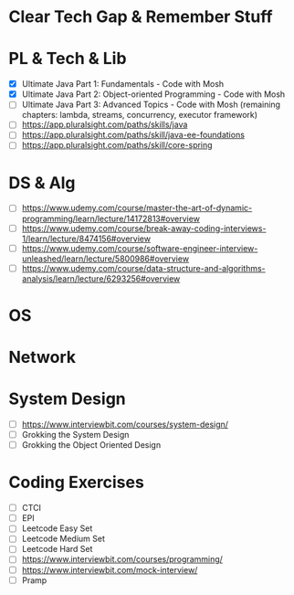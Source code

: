 # Clear Tech Gap & Remember Stuff

# PL & Tech & Lib
- [X] Ultimate Java Part 1: Fundamentals - Code with Mosh
- [X] Ultimate Java Part 2: Object-oriented Programming - Code with Mosh
- [ ] Ultimate Java Part 3: Advanced Topics - Code with Mosh (remaining chapters: lambda, streams, concurrency, executor framework)
- [ ] https://app.pluralsight.com/paths/skills/java
- [ ] https://app.pluralsight.com/paths/skill/java-ee-foundations
- [ ] https://app.pluralsight.com/paths/skill/core-spring

# DS & Alg
- [ ] https://www.udemy.com/course/master-the-art-of-dynamic-programming/learn/lecture/14172813#overview
- [ ] https://www.udemy.com/course/break-away-coding-interviews-1/learn/lecture/8474156#overview
- [ ] https://www.udemy.com/course/software-engineer-interview-unleashed/learn/lecture/5800986#overview
- [ ] https://www.udemy.com/course/data-structure-and-algorithms-analysis/learn/lecture/6293256#overview

# OS

# Network

# System Design
- [ ] https://www.interviewbit.com/courses/system-design/
- [ ] Grokking the System Design
- [ ] Grokking the Object Oriented Design

# Coding Exercises
- [ ] CTCI
- [ ] EPI
- [ ] Leetcode Easy Set
- [ ] Leetcode Medium Set
- [ ] Leetcode Hard Set
- [ ] https://www.interviewbit.com/courses/programming/
- [ ] https://www.interviewbit.com/mock-interview/
- [ ] Pramp
